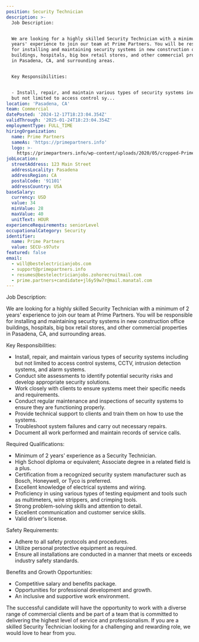 ```yaml
---
position: Security Technician
description: >-
  Job Description:


  We are looking for a highly skilled Security Technician with a minimum of 2
  years' experience to join our team at Prime Partners. You will be responsible
  for installing and maintaining security systems in new construction office
  buildings, hospitals, big box retail stores, and other commercial properties
  in Pasadena, CA, and surrounding areas.


  Key Responsibilities:


  - Install, repair, and maintain various types of security systems including
  but not limited to access control sy...
location: 'Pasadena, CA'
team: Commercial
datePosted: '2024-12-17T18:23:04.354Z'
validThrough: '2025-01-24T18:23:04.354Z'
employmentType: FULL_TIME
hiringOrganization:
  name: Prime Partners
  sameAs: 'https://primepartners.info'
  logo: >-
    https://primepartners.info/wp-content/uploads/2020/05/cropped-Prime-Partners-Logo-NO-BG-1-1.png
jobLocation:
  streetAddress: 123 Main Street
  addressLocality: Pasadena
  addressRegion: CA
  postalCode: '91101'
  addressCountry: USA
baseSalary:
  currency: USD
  value: 34
  minValue: 28
  maxValue: 40
  unitText: HOUR
experienceRequirements: seniorLevel
occupationalCategory: Security
identifier:
  name: Prime Partners
  value: SECU-s97utv
featured: false
email:
  - will@bestelectricianjobs.com
  - support@primepartners.info
  - resumes@bestelectricianjobs.zohorecruitmail.com
  - prime.partners+candidate+jl6y59w7r@mail.manatal.com
---
```




Job Description:

We are looking for a highly skilled Security Technician with a minimum of 2 years' experience to join our team at Prime Partners. You will be responsible for installing and maintaining security systems in new construction office buildings, hospitals, big box retail stores, and other commercial properties in Pasadena, CA, and surrounding areas.

Key Responsibilities:

- Install, repair, and maintain various types of security systems including but not limited to access control systems, CCTV, intrusion detection systems, and alarm systems.
- Conduct site assessments to identify potential security risks and develop appropriate security solutions.
- Work closely with clients to ensure systems meet their specific needs and requirements.
- Conduct regular maintenance and inspections of security systems to ensure they are functioning properly.
- Provide technical support to clients and train them on how to use the systems.
- Troubleshoot system failures and carry out necessary repairs.
- Document all work performed and maintain records of service calls.

Required Qualifications:

- Minimum of 2 years' experience as a Security Technician.
- High School diploma or equivalent; Associate degree in a related field is a plus.
- Certification from a recognized security system manufacturer such as Bosch, Honeywell, or Tyco is preferred.
- Excellent knowledge of electrical systems and wiring.
- Proficiency in using various types of testing equipment and tools such as multimeters, wire strippers, and crimping tools.
- Strong problem-solving skills and attention to detail.
- Excellent communication and customer service skills.
- Valid driver's license.

Safety Requirements:

- Adhere to all safety protocols and procedures.
- Utilize personal protective equipment as required.
- Ensure all installations are conducted in a manner that meets or exceeds industry safety standards.

Benefits and Growth Opportunities:

- Competitive salary and benefits package.
- Opportunities for professional development and growth.
- An inclusive and supportive work environment.

The successful candidate will have the opportunity to work with a diverse range of commercial clients and be part of a team that is committed to delivering the highest level of service and professionalism. If you are a skilled Security Technician looking for a challenging and rewarding role, we would love to hear from you.
